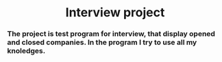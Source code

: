 <h1 align="center">
  Interview project
</h1> 

<h3 align="left">
The project is test program for interview, that display opened and closed companies. In the program I try to use all my knoledges.
</h3>
